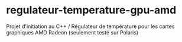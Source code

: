 # regulateur-temperature-gpu-amd
Projet d'initiation au C++ / Régulateur de température pour les cartes graphiques AMD Radeon (seulement testé sur Polaris)
